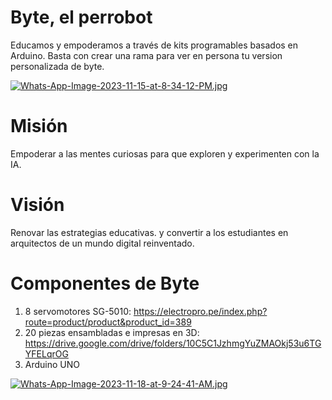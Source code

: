 # Byte, el perrobot
Educamos y empoderamos a través de kits programables basados en Arduino.
Basta con crear una rama para ver en persona tu version personalizada de byte.

[![Whats-App-Image-2023-11-15-at-8-34-12-PM.jpg](https://i.postimg.cc/zXnHW7Hh/Whats-App-Image-2023-11-15-at-8-34-12-PM.jpg)](https://postimg.cc/6ypQxd06)

# Misión
Empoderar a las mentes curiosas para que exploren y experimenten con la IA.

# Visión
Renovar las estrategias educativas. y convertir a los estudiantes en arquitectos de un mundo digital reinventado.

# Componentes de Byte
1. 8 servomotores SG-5010: https://electropro.pe/index.php?route=product/product&product_id=389
2. 20 piezas ensambladas e impresas en 3D: https://drive.google.com/drive/folders/10C5C1JzhmgYuZMAOkj53u6TGYFELqrOG
3. Arduino UNO
   
[![Whats-App-Image-2023-11-18-at-9-24-41-AM.jpg](https://i.postimg.cc/sXXgN92T/Whats-App-Image-2023-11-18-at-9-24-41-AM.jpg)](https://postimg.cc/67kK7ZnZ)

